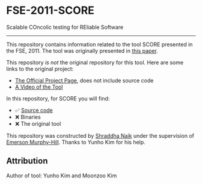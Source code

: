 # FSE-2011-SCORE
Scalable COncolic testing for REliable Software

***

This repository contains information related to the tool SCORE presented in the FSE, 2011. The tool was originally presented in [this paper](http://swtv.kaist.ac.kr/publications/fse11-tool.pdf).

This repository _is not_ the original repository for this tool. Here are some links to the original project:
* [The Official Project Page](http://swtv.kaist.ac.kr/tools/score), does not include source code
* [A Video of the Tool](https://www.youtube.com/watch?v=YiKEFCCrNkM)

In this repository, for SCORE you will find:
* :white_check_mark: [Source code](https://github.com/SoftwareEngineeringToolDemos/FSE-2011-SCORE/tree/master/SCORE-0.1.1)
* :x: Binaries
* :x: The original tool

This repository was constructed by [Shraddha Naik](https://github.com/Shraddha512) under the supervision of [Emerson Murphy-Hill](https://github.com/CaptainEmerson). Thanks to Yunho Kim for his help. 

## Attribution

Author of tool: Yunho Kim and Moonzoo Kim

